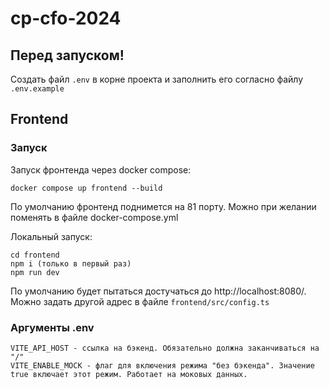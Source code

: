 # cp-cfo-2024
## Перед запуском!
Создать файл `.env` в корне проекта и заполнить его согласно файлу `.env.example`

## Frontend

### Запуск

Запуск фронтенда через docker compose:

```
docker compose up frontend --build
```

По умолчанию фронтенд поднимется на 81 порту. Можно при желании поменять в файле docker-compose.yml

Локальный запуск:

```
cd frontend
npm i (только в первый раз)
npm run dev
```

По умолчанию будет пытаться достучаться до http://localhost:8080/. Можно задать другой адрес в файле `frontend/src/config.ts`

### Аргументы .env

```
VITE_API_HOST - ссылка на бэкенд. Обязательно должна заканчиваться на "/"
VITE_ENABLE_MOCK - флаг для включения режима "без бэкенда". Значение true включает этот режим. Работает на моковых данных.
```
